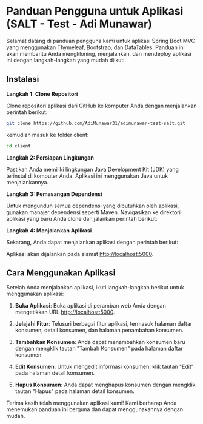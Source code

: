 # Panduan Pengguna untuk Aplikasi (SALT - Test - Adi Munawar)

Selamat datang di panduan pengguna kami untuk aplikasi Spring Boot MVC yang menggunakan Thymeleaf, Bootstrap, dan DataTables. Panduan ini akan membantu Anda mengkloning, menjalankan, dan mendeploy aplikasi ini dengan langkah-langkah yang mudah diikuti.

## Instalasi

**Langkah 1: Clone Repositori**

Clone repositori aplikasi dari GitHub ke komputer Anda dengan menjalankan perintah berikut:

```bash 
git clone https://github.com/AdiMunawar31/adimunawar-test-salt.git
```

kemudian masuk ke folder client:

```bash 
cd client
```


**Langkah 2: Persiapan Lingkungan**

Pastikan Anda memiliki lingkungan Java Development Kit (JDK) yang terinstal di komputer Anda. Aplikasi ini menggunakan Java untuk menjalankannya.


**Langkah 3: Pemasangan Dependensi**

Untuk mengunduh semua dependensi yang dibutuhkan oleh aplikasi, gunakan manajer dependensi seperti Maven. Navigasikan ke direktori aplikasi yang baru Anda clone dan jalankan perintah berikut:

**Langkah 4: Menjalankan Aplikasi**

Sekarang, Anda dapat menjalankan aplikasi dengan perintah berikut:


Aplikasi akan dijalankan pada alamat [http://localhost:5000](http://localhost:5000).

## Cara Menggunakan Aplikasi

Setelah Anda menjalankan aplikasi, ikuti langkah-langkah berikut untuk menggunakan aplikasi:

1. **Buka Aplikasi**: Buka aplikasi di peramban web Anda dengan mengetikkan URL [http://localhost:5000](http://localhost:5000).

2. **Jelajahi Fitur**: Telusuri berbagai fitur aplikasi, termasuk halaman daftar konsumen, detail konsumen, dan halaman penambahan konsumen.

3. **Tambahkan Konsumen**: Anda dapat menambahkan konsumen baru dengan mengklik tautan "Tambah Konsumen" pada halaman daftar konsumen.

4. **Edit Konsumen**: Untuk mengedit informasi konsumen, klik tautan "Edit" pada halaman detail konsumen.

5. **Hapus Konsumen**: Anda dapat menghapus konsumen dengan mengklik tautan "Hapus" pada halaman detail konsumen.


Terima kasih telah menggunakan aplikasi kami! Kami berharap Anda menemukan panduan ini berguna dan dapat menggunakannya dengan mudah.
